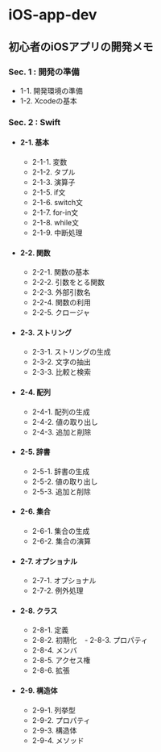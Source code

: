 # iOS-app-dev
## 初心者のiOSアプリの開発メモ

### Sec. 1 : 開発の準備
 - 1-1. 開発環境の準備
 - 1-2. Xcodeの基本 

### Sec. 2 : Swift
 
 - #### 2-1. 基本 
    - 2-1-1. 変数
    - 2-1-2. タプル
    - 2-1-3. 演算子
    - 2-1-5. if文
    - 2-1-6. switch文
    - 2-1-7. for-in文
    - 2-1-8. while文
    - 2-1-9. 中断処理
 
 - #### 2-2. 関数
    - 2-2-1. 関数の基本 
    - 2-2-2. 引数をとる関数 
    - 2-2-3. 外部引数名 
    - 2-2-4. 関数の利用 
    - 2-2-5. クロージャ 
  
 - #### 2-3. ストリング 
    - 2-3-1. ストリングの生成
    - 2-3-2. 文字の抽出
    - 2-3-3. 比較と検索
 
 - #### 2-4. 配列 
    - 2-4-1. 配列の生成
    - 2-4-2. 値の取り出し
    - 2-4-3. 追加と削除
 
 - #### 2-5. 辞書 
    - 2-5-1. 辞書の生成
    - 2-5-2. 値の取り出し
    - 2-5-3. 追加と削除
 
 - #### 2-6. 集合 
    - 2-6-1. 集合の生成
    - 2-6-2. 集合の演算
 
 - #### 2-7. オプショナル 
    - 2-7-1. オプショナル
    - 2-7-2. 例外処理
 
 - #### 2-8. クラス 
    - 2-8-1. 定義
    - 2-8-2. 初期化
    - 2-8-3. プロパティ
    - 2-8-4. メンバ
    - 2-8-5. アクセス権
    - 2-8-6. 拡張
 
 - #### 2-9. 構造体 
    - 2-9-1. 列挙型
    - 2-9-2. プロパティ
    - 2-9-3. 構造体
    - 2-9-4. メソッド
 
